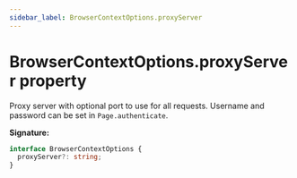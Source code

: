 ```yaml
---
sidebar_label: BrowserContextOptions.proxyServer
---
```


# BrowserContextOptions.proxyServer property

Proxy server with optional port to use for all requests. Username and password can be set in `Page.authenticate`.

**Signature:**

```typescript
interface BrowserContextOptions {
  proxyServer?: string;
}
```
